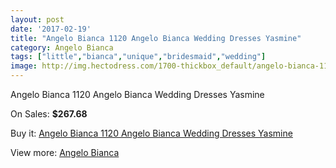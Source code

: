 ```yaml
---
layout: post
date: '2017-02-19'
title: "Angelo Bianca 1120 Angelo Bianca Wedding Dresses Yasmine"
category: Angelo Bianca
tags: ["little","bianca","unique","bridesmaid","wedding"]
image: http://img.hectodress.com/1700-thickbox_default/angelo-bianca-1120-angelo-bianca-wedding-dresses-yasmine.jpg
---
```

Angelo Bianca 1120 Angelo Bianca Wedding Dresses Yasmine

On Sales: **$267.68**
<a href="https://www.hectodress.com/angelo-bianca/1068-angelo-bianca-1120-angelo-bianca-wedding-dresses-yasmine.html"><amp-img layout="responsive" width="600" height="600" src="//img.hectodress.com/1700-thickbox_default/angelo-bianca-1120-angelo-bianca-wedding-dresses-yasmine.jpg" alt="Angelo Bianca 1120 Angelo Bianca Wedding Dresses Yasmine 0" /></a>

Buy it: [Angelo Bianca 1120 Angelo Bianca Wedding Dresses Yasmine](https://www.hectodress.com/angelo-bianca/1068-angelo-bianca-1120-angelo-bianca-wedding-dresses-yasmine.html "Angelo Bianca 1120 Angelo Bianca Wedding Dresses Yasmine")

View more: [Angelo Bianca](https://www.hectodress.com/14-angelo-bianca "Angelo Bianca")
